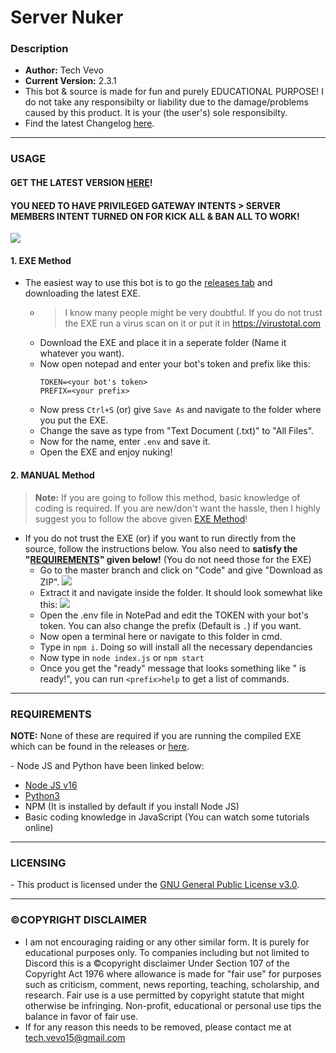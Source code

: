 # Server Nuker
### Description
* **Author:** Tech Vevo
* **Current Version:** 2.3.1
* This bot & source is made for fun and purely EDUCATIONAL PURPOSE! I do not take any responsibilty or liability due to the damage/problems caused by this product. It is your (the user's) sole responsibilty.
* Find the latest Changelog [here](https://github.com/TechVevo/Server-Nuker/blob/master/Changelog.md).

------------------------------------------
### USAGE
#### GET THE LATEST VERSION [HERE](https://github.com/TechVevo/Server-Nuker/releases/tag/v2.4.1)!
#### YOU NEED TO HAVE PRIVILEGED GATEWAY INTENTS > SERVER MEMBERS INTENT TURNED ON FOR KICK ALL & BAN ALL TO WORK!
![](https://i.imgur.com/aWlEXab.png)

#### 1. EXE Method
- The easiest way to use this bot is to go the [releases tab](https://github.com/TechVevo/Server-Nuker/releases) and downloading the latest EXE.
  - > I know many people might be very doubtful. If you do not trust the EXE run a virus scan on it or put it in https://virustotal.com
  - Download the EXE and place it in a seperate folder (Name it whatever you want).
  - Now open notepad and enter your bot's token and prefix like this:
    ```
    TOKEN=<your bot's token>
    PREFIX=<your prefix>
    ```
  - Now press `Ctrl+S` (or) give `Save As` and navigate to the folder where you put the EXE.
  - Change the save as type from "Text Document (.txt)" to "All Files".
  - Now for the name, enter `.env` and save it.
  - Open the EXE and enjoy nuking!

#### 2. MANUAL Method
> **Note:** If you are going to follow this method, basic knowledge of coding is required. If you are new/don't want the hassle, then I highly suggest you to follow the above given [EXE Method](https://github.com/TechVevo/Server-Nuker#1-exe-method)!
- If you do not trust the EXE (or) if you want to run directly from the source, follow the instructions below. You also need to **satisfy the "[REQUIREMENTS](https://github.com/TechVevo/Server-Nuker#requirements)" given below!** (You do not need those for the EXE)
  - Go to the master branch and click on "Code" and give "Download as ZIP".
![](https://i.imgur.com/uPRwVUa.png)
  - Extract it and navigate inside the folder. It should look somewhat like this:
![](https://i.imgur.com/ZtSBeiD.png)
  - Open the .env file in NotePad and edit the TOKEN with your bot's token. You can also change the prefix (Default is `.`) if you want.
  - Now open a terminal here or navigate to this folder in cmd.
  - Type in `npm i`. Doing so will install all the necessary dependancies
  - Now type in `node index.js` or `npm start`
  - Once you get the "ready" message that looks something like "<Your Bot> is ready!", you can run `<prefix>help` to get a list of commands.

------------------------------------------
### REQUIREMENTS
  **NOTE:** None of these are required if you are running the compiled EXE which can be found in the releases or [here](https://github.com/TechVevo/Server-Nuker/releases).
  
\- Node JS and Python have been linked below:
- [Node JS v16](https://nodejs.org/en/)
- [Python3](https://www.python.org/downloads/)
- NPM (It is installed by default if you install Node JS)
- Basic coding knowledge in JavaScript (You can watch some tutorials online)

------------------------------------------
### LICENSING
\- This product is licensed under the [GNU General Public License v3.0](https://github.com/TechVevo/Server-Nuker/blob/master/LICENSE).

------------------------------------------
### ©️COPYRIGHT DISCLAIMER
- I am not encouraging raiding or any other similar form. It is purely for educational purposes only. To companies including but not limited to Discord this is a :copyright:copyright disclaimer Under Section 107 of the Copyright Act 1976 where allowance is made for "fair use" for purposes such as criticism, comment, news reporting, teaching, scholarship, and research. Fair use is a use permitted by copyright statute that might otherwise be infringing. Non-profit, educational or personal use tips the balance in favor of fair use.
- If for any reason this needs to be removed, please contact me at tech.vevo15@gmail.com
